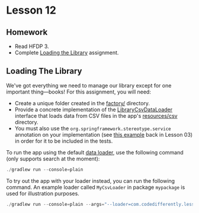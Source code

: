 # Lesson 12

## Homework

* Read HFDP 3.
* Complete [Loading the Library](#loading-the-library) assignment.

## Loading The Library

We've got everything we need to manage our library except for one important thing—books! For this assignment, you will need:

* Create a unique folder created in the [factory/][factory-folder] directory.
* Provide a concrete implementation of the [LibraryCsvDataLoader][csv-data-loader] interface that loads data from CSV files in the app's [resources/csv][csv-resources] directory.
* You must also use the `org.springframework.stereotype.service` annotation on your implementation (see [this example][example-service] back in Lesson 03) in order for it to be included in the tests. 

To run the app using the default [data loader][json-loader], use the following command (only supports search at the moment):

```java
./gradlew run --console=plain
```

To try out the app with your loader instead, you can run the following command. An example loader called `MyCsvLoader` in package `mypackage` is used for illustration purposes.

```java
./gradlew run --console=plain --args="--loader=com.codedifferently.lesson12.factory.mypackage.MyCsvLoader"
```

[csv-data-loader]: ./io/io_app/src/main/java/com/codedifferently/lesson12/factory/LibraryCsvDataLoader.java
[json-loader]: ./io/io_app/src/main/java/com/codedifferently/lesson12/factory/LibraryJsonDataLoader.java
[factory-folder]: ./io/io_app/src/main/java/com/codedifferently/lesson12/factory/
[csv-resources]: ./io/io_app/src/main/resources/csv/
[example-service]: /lesson_03/quiz/lesson_03_quiz/src/main/java/com/codedifferently/lesson3/quizzes/AnthonyMaysQuiz.java

